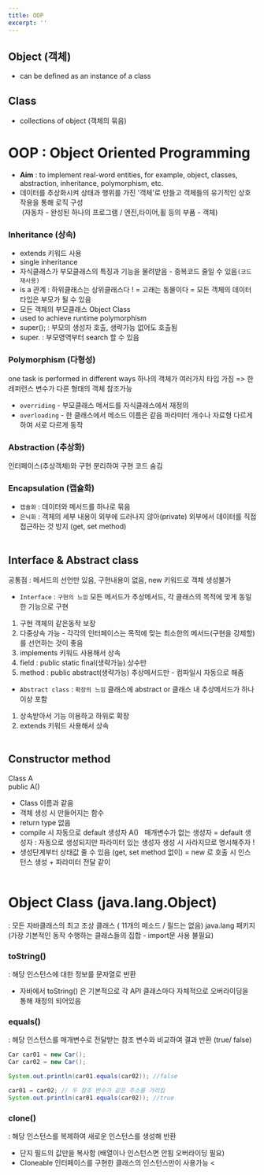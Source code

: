 ```yaml
---
title: OOP
excerpt: ''
---
```



## Object (객체)
- can be defined as an instance of a class <br/>

## Class
- collections of object (객체의 묶음) <br/>

# OOP : Object Oriented Programming
- **Aim** : to implement real-word entities, for example, object, classes, abstraction, inheritance, polymorphism, etc.
- 데이터를 추상화시켜 상태과 행위를 가진 '객체'로 만들고 객체들의 유기적인 상호작용을 통해 로직 구성  
&nbsp;(자동차 - 완성된 하나의 프로그램 / 엔진,타이어,휠 등의 부품 - 객체) 

### Inheritance (상속)
- extends 키워드 사용
- single inheritance
- 자식클래스가 부모클래스의 특징과 기능을 물려받음 - 중복코드 줄일 수 있음`(코드 재사용)`  
-  is a 관계 : 하위클래스는 상위클래스다 ! = 고래는 동물이다 = 모든 객체의 데이터타입은 부모가 될 수 있음
- 모든 객체의 부모클래스 Object Class
- used to achieve runtime polymorphism
- super(); : 부모의 생성자 호출, 생략가능 없어도 호출됨
- super. : 부모영역부터 search 할 수 있음

### Polymorphism (다형성)
one task is performed in different ways
하나의 객체가 여러가지 타입 가짐 => 한 레퍼런스 변수가 다른 형태의 객체 참조가능
- `overriding` - 부모클래스 메서드를 자식클래스에서 재정의  
- `overloading` - 한 클래스에서 메소드 이름은 같음 파라미터 개수나 자료형 다르게 하여 서로 다르게 동작

### Abstraction (추상화)
인터페이스(추상객체)와 구현 분리하여 구현 코드 숨김

### Encapsulation (캡슐화)
- `캡슐화` : 데이터와 메서드를 하나로 묶음
- `은닉화` : 객체의 세부 내용이 외부에 드러나지 않아(private) 외부에서 데이터를 직접 접근하는 것 방지 (get, set method)<br/><br/>

## Interface & Abstract class
공통점 : 메서드의 선언만 있음, 구현내용이 없음, new 키워드로 객체 생성불가
- `Interface` : `구현의 느낌` 모든 메서드가 추상메서드, 각 클래스의 목적에 맞게 동일한 기능으로 구현
1. 구현 객체의 같은동작 보장
2. 다중상속 가능 - 각각의 인터페이스는 목적에 맞는 최소한의 메서드(구현을 강제할)를 선언하는 것이 좋음
3. implements 키워드 사용해서 상속
4. field : public static final(생략가능) 상수만
5. method : public abstract(생략가능) 추상메서드만 - 컴파일시 자동으로 해줌
- `Abstract class` : `확장의 느낌` 클래스에 abstract or 클래스 내 추상메서드가 하나이상 포함  
1. 상속받아서 기능 이용하고 하위로 확장
2. extends 키워드 사용해서 상속 <br/><br/>

## Constructor method
Class A  
public A()
- Class 이름과 같음
- 객체 생성 시 만들어지는 함수
- return type 없음
- compile 시 자동으로 default 생성자 A()
&nbsp; 매개변수가 없는 생성자 = default 생성자 : 자동으로 생성되지만 파라미터 있는 생성자 생성 시 사라지므로 명시해주자 !
- 생성단계부터 상태값 줄 수 있음 (get, set method 없이) = new 로 호출 시 인스턴스 생성 + 파라미터 전달 같이 <br/><br/>

# Object Class (java.lang.Object)
 : 모든 자바클래스의 최고 조상 클래스 ( 11개의 메소드 / 필드는 없음)
 java.lang 패키지 (가장 기본적인 동작 수행하는 클래스들의 집합 - import문 사용 불필요) 
 
 ### toString()
 : 해당 인스턴스에 대한 정보를 문자열로 반환
 - 자바에서 toString() 은 기본적으로 각 API 클래스마다 자체적으로 오버라이딩을 통해 재정의 되어있음

### equals()
: 해당 인스턴스를 매개변수로 전달받는 참조 변수와 비교하여 결과 반환 (true/ false)  
```java
Car car01 = new Car();
Car car02 = new Car();

System.out.println(car01.equals(car02)); //false

car01 = car02; // 두 참조 변수가 같은 주소를 가리킴
System.out.println(car01.equals(car02)); //true
```

### clone()
: 해당 인스턴스를 복제하여 새로운 인스턴스를 생성해 반환
- 단지 필드의 값만을 복사함 (배열이나 인스턴스면 안됨 오버라이딩 필요)
- Cloneable 인터페이스를 구현한 클래스의 인스턴스만이 사용가능 <

 
 
 
 
 
 
